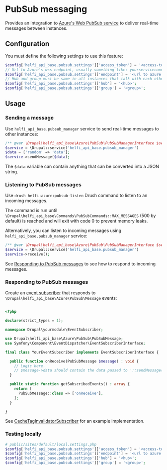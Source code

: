 # PubSub messaging

Provides an integration to [Azure's Web PubSub service](https://azure.microsoft.com/en-us/products/web-pubsub) to deliver real-time messages between instances.

## Configuration

You must define the following settings to use this feature:

```php
$config['helfi_api_base.pubsub.settings']['access_token'] = '<access-token>';
// Url to Azure's wss endpoint, usually something like: yourservicename.webpubsub.azure.com
$config['helfi_api_base.pubsub.settings']['endpoint'] = '<url to azure pubsub endpoint>';
// Hub and group must be same in all instances that talk with each other.
$config['helfi_api_base.pubsub.settings']['hub'] = '<hub>';
$config['helfi_api_base.pubsub.settings']['group'] = '<group>';
```

## Usage

### Sending a message

Use `helfi_api_base.pubsub_manager` service to send real-time messages to other instances:

```php
/** @var \Drupal\helfi_api_base\Azure\PubSub\PubSubManagerInterface $service */
$service = \Drupal::service('helfi_api_base.pubsub_manager')
$data = ['random' => 'data'];
$service->sendMessage($data);
```

The `$data` variable can contain anything that can be converted into a JSON string.

### Listening to PubSub messages

Use `drush helfi:azure:pubsub-listen` Drush command to listen to an incoming messages.

The command is run until `\Drupal\helfi_api_base\Commands\PubSubCommands::MAX_MESSAGES` (500 by default) is reached and will exit with code 0 to prevent memory leaks.

Alternatively, you can listen to incoming messages using `helfi_api_base.pubsub_manager` service:

```php
/** @var \Drupal\helfi_api_base\Azure\PubSub\PubSubManagerInterface $service */
$service = \Drupal::service('helfi_api_base.pubsub_manager')
$service->receive();
```

See [Responding to PubSub messages](#responding-to-pubsub-messages) to see how to respond to incoming messages.

### Responding to PubSub messages

Create an [event subscriber](https://www.drupal.org/docs/develop/creating-modules/subscribe-to-and-dispatch-events#s-drupal-8-events) that responds to `\Drupal\helfi_api_base\Azure\PubSub\Message` events:
```php

<?php

declare(strict_types = 1);

namespace Drupal\yourmodule\EventSubscriber;

use Drupal\helfi_api_base\Azure\PubSub\PubSubMessage;
use Symfony\Component\EventDispatcher\EventSubscriberInterface;

final class YourEventSubscriber implements EventSubscriberInterface {

  public function onReceive(PubSubMessage $message) : void {
    // Logic here.
    // $message->data should contain the data passed to '::sendMessage()'.
  }

  public static function getSubscribedEvents() : array {
    return [
      PubSubMessage::class => ['onReceive'],
    ];
  }

}
```

See [CacheTagInvalidatorSubscriber](/src/EventSubscriber/CacheTagInvalidatorSubscriber.php) for an example implementation.

### Testing locally

```php
# public/sites/default/local.settings.php
$config['helfi_api_base.pubsub.settings']['access_token'] = '<access-token>';
$config['helfi_api_base.pubsub.settings']['endpoint'] = '<url to azure pubsub endpoint>';
$config['helfi_api_base.pubsub.settings']['hub'] = '<hub>';
$config['helfi_api_base.pubsub.settings']['group'] = '<group>';
```
